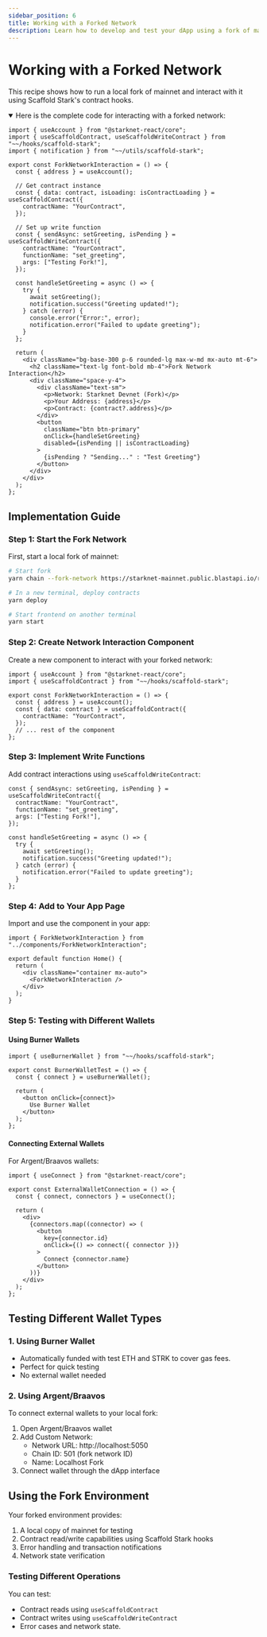 ```yaml
---
sidebar_position: 6
title: Working with a Forked Network
description: Learn how to develop and test your dApp using a fork of mainnet network with custom wallets.
---
```


# Working with a Forked Network
This recipe shows how to run a local fork of mainnet and interact with it using Scaffold Stark's contract hooks.

<details open>
<summary>Here is the complete code for interacting with a forked network:</summary>

```tsx title="components/ForkNetworkInteraction.tsx"
import { useAccount } from "@starknet-react/core";
import { useScaffoldContract, useScaffoldWriteContract } from "~~/hooks/scaffold-stark";
import { notification } from "~~/utils/scaffold-stark";

export const ForkNetworkInteraction = () => {
  const { address } = useAccount();
  
  // Get contract instance
  const { data: contract, isLoading: isContractLoading } = useScaffoldContract({
    contractName: "YourContract",
  });

  // Set up write function
  const { sendAsync: setGreeting, isPending } = useScaffoldWriteContract({
    contractName: "YourContract",
    functionName: "set_greeting",
    args: ["Testing Fork!"],
  });

  const handleSetGreeting = async () => {
    try {
      await setGreeting();
      notification.success("Greeting updated!");
    } catch (error) {
      console.error("Error:", error);
      notification.error("Failed to update greeting");
    }
  };

  return (
    <div className="bg-base-300 p-6 rounded-lg max-w-md mx-auto mt-6">
      <h2 className="text-lg font-bold mb-4">Fork Network Interaction</h2>
      <div className="space-y-4">
        <div className="text-sm">
          <p>Network: Starknet Devnet (Fork)</p>
          <p>Your Address: {address}</p>
          <p>Contract: {contract?.address}</p>
        </div>
        <button 
          className="btn btn-primary"
          onClick={handleSetGreeting}
          disabled={isPending || isContractLoading}
        >
          {isPending ? "Sending..." : "Test Greeting"}
        </button>
      </div>
    </div>
  );
};
```
</details>

## Implementation Guide

### Step 1: Start the Fork Network
First, start a local fork of mainnet:

```bash title="terminal"
# Start fork
yarn chain --fork-network https://starknet-mainnet.public.blastapi.io/rpc/v0_7

# In a new terminal, deploy contracts
yarn deploy

# Start frontend on another terminal
yarn start
```

### Step 2: Create Network Interaction Component
Create a new component to interact with your forked network:

```tsx title="components/ForkNetworkInteraction.tsx"
import { useAccount } from "@starknet-react/core";
import { useScaffoldContract } from "~~/hooks/scaffold-stark";

export const ForkNetworkInteraction = () => {
  const { address } = useAccount();
  const { data: contract } = useScaffoldContract({
    contractName: "YourContract",
  });
  // ... rest of the component
};
```

### Step 3: Implement Write Functions
Add contract interactions using `useScaffoldWriteContract`:

```tsx title="components/ForkNetworkInteraction.tsx"
const { sendAsync: setGreeting, isPending } = useScaffoldWriteContract({
  contractName: "YourContract",
  functionName: "set_greeting",
  args: ["Testing Fork!"],
});

const handleSetGreeting = async () => {
  try {
    await setGreeting();
    notification.success("Greeting updated!");
  } catch (error) {
    notification.error("Failed to update greeting");
  }
};
```

### Step 4: Add to Your App Page
Import and use the component in your app:

```tsx title="app/page.tsx"
import { ForkNetworkInteraction } from "../components/ForkNetworkInteraction";

export default function Home() {
  return (
    <div className="container mx-auto">
      <ForkNetworkInteraction />
    </div>
  );
}
```
### Step 5: Testing with Different Wallets

#### Using Burner Wallets
```tsx title="components/BurnerWalletTest.tsx"
import { useBurnerWallet } from "~~/hooks/scaffold-stark";

export const BurnerWalletTest = () => {
  const { connect } = useBurnerWallet();
  
  return (
    <button onClick={connect}>
      Use Burner Wallet
    </button>
  );
};
```

#### Connecting External Wallets
For Argent/Braavos wallets:

```tsx title="components/ExternalWalletConnection.tsx"
import { useConnect } from "@starknet-react/core";

export const ExternalWalletConnection = () => {
  const { connect, connectors } = useConnect();

  return (
    <div>
      {connectors.map((connector) => (
        <button
          key={connector.id}
          onClick={() => connect({ connector })}
        >
          Connect {connector.name}
        </button>
      ))}
    </div>
  );
};
```
## Testing Different Wallet Types

### 1. Using Burner Wallet
- Automatically funded with test ETH and STRK to cover gas fees.
- Perfect for quick testing
- No external wallet needed

### 2. Using Argent/Braavos
To connect external wallets to your local fork:
1. Open Argent/Braavos wallet
2. Add Custom Network:
   - Network URL: http://localhost:5050
   - Chain ID: 501 (fork network ID)
   - Name: Localhost Fork
3. Connect wallet through the dApp interface

## Using the Fork Environment

Your forked environment provides:
1. A local copy of mainnet for testing
2. Contract read/write capabilities using Scaffold Stark hooks
3. Error handling and transaction notifications
4. Network state verification

### Testing Different Operations

You can test:
- Contract reads using `useScaffoldContract`
- Contract writes using `useScaffoldWriteContract`
- Error cases and network state.